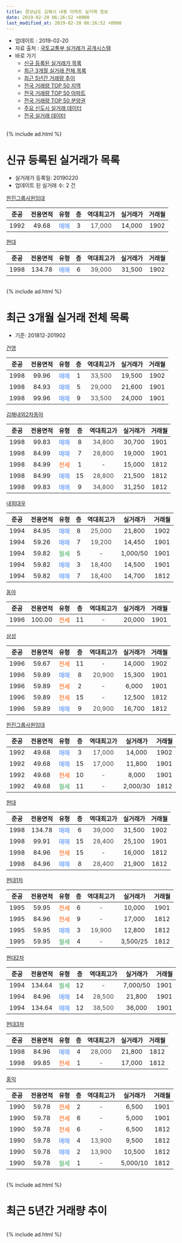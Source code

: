 ```yaml
---
title: 경상남도 김해시 내동 아파트 실거래 정보
date: 2019-02-20 06:26:52 +0900
last_modified_at: 2019-02-20 06:26:52 +0900
---
```


* 업데이트 : 2019-02-20
* 자료 출처 : [국토교통부 실거래가 공개시스템](http://rt.molit.go.kr)
* 바로 가기
    * [신규 등록된 실거래가 목록](#신규-등록된-실거래가-목록)
    * [최근 3개월 실거래 전체 목록](#최근-3개월-실거래-전체-목록)
    * [최근 5년간 거래량 추이](#최근-5년간-거래량-추이)
    * [전국 거래량 TOP 50 지역](https://inasie.github.io/apt-trade-info/최근-3개월-전국에서-가장-거래가-많이-발생한-지역)
    * [전국 거래량 TOP 50 아파트](https://inasie.github.io/apt-trade-info/최근-3개월-전국에서-가장-거래가-많이-발생한-아파트)
    * [전국 거래량 TOP 50 분양권](https://inasie.github.io/apt-trade-info/최근-3개월-전국에서-가장-거래가-많이-발생한-분양권)
    * [주요 신도시 실거래 데이터](https://inasie.github.io/apt-trade-info/주요-신도시)
    * [전국 실거래 데이터](https://inasie.github.io/apt-trade-info/전국)
<br>
{% include ad.html %}
<br>

# 신규 등록된 실거래가 목록
* 실거래가 등록일: 20190220
* 업데이트 된 실거래 수: 2 건


[한진그룹사원임대](https://search.naver.com/search.naver?query=%EA%B2%BD%EC%83%81%EB%82%A8%EB%8F%84+%EA%B9%80%ED%95%B4%EC%8B%9C+%EB%82%B4%EB%8F%99+%ED%95%9C%EC%A7%84%EA%B7%B8%EB%A3%B9%EC%82%AC%EC%9B%90%EC%9E%84%EB%8C%80)

|준공|전용면적|유형|층|역대최고가|실거래가|거래월|
|:---:|:---:|:---:|:---:|:---:|:---:|:---:|
|1992|49.68|<span style="color:#4285f3">매매</span>|3|<span style="color:#444444">17,000</span>|14,000|1902|

[현대](https://search.naver.com/search.naver?query=%EA%B2%BD%EC%83%81%EB%82%A8%EB%8F%84+%EA%B9%80%ED%95%B4%EC%8B%9C+%EB%82%B4%EB%8F%99+%ED%98%84%EB%8C%80)

|준공|전용면적|유형|층|역대최고가|실거래가|거래월|
|:---:|:---:|:---:|:---:|:---:|:---:|:---:|
|1998|134.78|<span style="color:#4285f3">매매</span>|6|<span style="color:#444444">39,000</span>|31,500|1902|


<br>
{% include ad.html %}
<br>

# 최근 3개월 실거래 전체 목록
* 기준: 201812-201902


[건영](https://search.naver.com/search.naver?query=%EA%B2%BD%EC%83%81%EB%82%A8%EB%8F%84+%EA%B9%80%ED%95%B4%EC%8B%9C+%EB%82%B4%EB%8F%99+%EA%B1%B4%EC%98%81)

|준공|전용면적|유형|층|역대최고가|실거래가|거래월|
|:---:|:---:|:---:|:---:|:---:|:---:|:---:|
|1998|99.96|<span style="color:#4285f3">매매</span>|1|<span style="color:#444444">33,500</span>|19,500|1902|
|1998|84.93|<span style="color:#4285f3">매매</span>|5|<span style="color:#444444">29,000</span>|21,600|1901|
|1998|99.96|<span style="color:#4285f3">매매</span>|9|<span style="color:#444444">33,500</span>|24,000|1901|

[김해내외2차동아](https://search.naver.com/search.naver?query=%EA%B2%BD%EC%83%81%EB%82%A8%EB%8F%84+%EA%B9%80%ED%95%B4%EC%8B%9C+%EB%82%B4%EB%8F%99+%EA%B9%80%ED%95%B4%EB%82%B4%EC%99%B82%EC%B0%A8%EB%8F%99%EC%95%84)

|준공|전용면적|유형|층|역대최고가|실거래가|거래월|
|:---:|:---:|:---:|:---:|:---:|:---:|:---:|
|1998|99.83|<span style="color:#4285f3">매매</span>|8|<span style="color:#444444">34,800</span>|30,700|1901|
|1998|84.99|<span style="color:#4285f3">매매</span>|7|<span style="color:#444444">28,800</span>|19,000|1901|
|1998|84.99|<span style="color:#ff5a00">전세</span>|1|<span style="color:#444444">-</span>|15,000|1812|
|1998|84.99|<span style="color:#4285f3">매매</span>|15|<span style="color:#444444">28,800</span>|21,500|1812|
|1998|99.83|<span style="color:#4285f3">매매</span>|9|<span style="color:#444444">34,800</span>|31,250|1812|

[내외대우](https://search.naver.com/search.naver?query=%EA%B2%BD%EC%83%81%EB%82%A8%EB%8F%84+%EA%B9%80%ED%95%B4%EC%8B%9C+%EB%82%B4%EB%8F%99+%EB%82%B4%EC%99%B8%EB%8C%80%EC%9A%B0)

|준공|전용면적|유형|층|역대최고가|실거래가|거래월|
|:---:|:---:|:---:|:---:|:---:|:---:|:---:|
|1994|84.95|<span style="color:#4285f3">매매</span>|8|<span style="color:#444444">25,000</span>|21,800|1902|
|1994|59.26|<span style="color:#4285f3">매매</span>|7|<span style="color:#444444">19,200</span>|14,450|1901|
|1994|59.82|<span style="color:#34a853">월세</span>|5|<span style="color:#444444">-</span>|1,000/50|1901|
|1994|59.82|<span style="color:#4285f3">매매</span>|3|<span style="color:#444444">18,400</span>|14,500|1901|
|1994|59.82|<span style="color:#4285f3">매매</span>|7|<span style="color:#444444">18,400</span>|14,700|1812|

[동아](https://search.naver.com/search.naver?query=%EA%B2%BD%EC%83%81%EB%82%A8%EB%8F%84+%EA%B9%80%ED%95%B4%EC%8B%9C+%EB%82%B4%EB%8F%99+%EB%8F%99%EC%95%84)

|준공|전용면적|유형|층|역대최고가|실거래가|거래월|
|:---:|:---:|:---:|:---:|:---:|:---:|:---:|
|1996|100.00|<span style="color:#ff5a00">전세</span>|11|<span style="color:#444444">-</span>|20,000|1901|

[삼성](https://search.naver.com/search.naver?query=%EA%B2%BD%EC%83%81%EB%82%A8%EB%8F%84+%EA%B9%80%ED%95%B4%EC%8B%9C+%EB%82%B4%EB%8F%99+%EC%82%BC%EC%84%B1)

|준공|전용면적|유형|층|역대최고가|실거래가|거래월|
|:---:|:---:|:---:|:---:|:---:|:---:|:---:|
|1996|59.67|<span style="color:#ff5a00">전세</span>|11|<span style="color:#444444">-</span>|14,000|1902|
|1996|59.89|<span style="color:#4285f3">매매</span>|8|<span style="color:#444444">20,900</span>|15,300|1901|
|1996|59.89|<span style="color:#ff5a00">전세</span>|2|<span style="color:#444444">-</span>|6,000|1901|
|1996|59.89|<span style="color:#ff5a00">전세</span>|15|<span style="color:#444444">-</span>|12,500|1812|
|1996|59.89|<span style="color:#4285f3">매매</span>|9|<span style="color:#444444">20,900</span>|16,700|1812|

[한진그룹사원임대](https://search.naver.com/search.naver?query=%EA%B2%BD%EC%83%81%EB%82%A8%EB%8F%84+%EA%B9%80%ED%95%B4%EC%8B%9C+%EB%82%B4%EB%8F%99+%ED%95%9C%EC%A7%84%EA%B7%B8%EB%A3%B9%EC%82%AC%EC%9B%90%EC%9E%84%EB%8C%80)

|준공|전용면적|유형|층|역대최고가|실거래가|거래월|
|:---:|:---:|:---:|:---:|:---:|:---:|:---:|
|1992|49.68|<span style="color:#4285f3">매매</span>|3|<span style="color:#444444">17,000</span>|14,000|1902|
|1992|49.68|<span style="color:#4285f3">매매</span>|15|<span style="color:#444444">17,000</span>|11,800|1901|
|1992|49.68|<span style="color:#ff5a00">전세</span>|10|<span style="color:#444444">-</span>|8,000|1901|
|1992|49.68|<span style="color:#34a853">월세</span>|11|<span style="color:#444444">-</span>|2,000/30|1812|

[현대](https://search.naver.com/search.naver?query=%EA%B2%BD%EC%83%81%EB%82%A8%EB%8F%84+%EA%B9%80%ED%95%B4%EC%8B%9C+%EB%82%B4%EB%8F%99+%ED%98%84%EB%8C%80)

|준공|전용면적|유형|층|역대최고가|실거래가|거래월|
|:---:|:---:|:---:|:---:|:---:|:---:|:---:|
|1998|134.78|<span style="color:#4285f3">매매</span>|6|<span style="color:#444444">39,000</span>|31,500|1902|
|1998|99.91|<span style="color:#4285f3">매매</span>|15|<span style="color:#444444">28,400</span>|25,100|1901|
|1998|84.96|<span style="color:#ff5a00">전세</span>|15|<span style="color:#444444">-</span>|16,000|1812|
|1998|84.96|<span style="color:#4285f3">매매</span>|8|<span style="color:#444444">28,400</span>|21,900|1812|

[현대1차](https://search.naver.com/search.naver?query=%EA%B2%BD%EC%83%81%EB%82%A8%EB%8F%84+%EA%B9%80%ED%95%B4%EC%8B%9C+%EB%82%B4%EB%8F%99+%ED%98%84%EB%8C%801%EC%B0%A8)

|준공|전용면적|유형|층|역대최고가|실거래가|거래월|
|:---:|:---:|:---:|:---:|:---:|:---:|:---:|
|1995|59.95|<span style="color:#ff5a00">전세</span>|6|<span style="color:#444444">-</span>|10,000|1901|
|1995|84.96|<span style="color:#ff5a00">전세</span>|9|<span style="color:#444444">-</span>|17,000|1812|
|1995|59.95|<span style="color:#4285f3">매매</span>|3|<span style="color:#444444">19,900</span>|12,800|1812|
|1995|59.95|<span style="color:#34a853">월세</span>|4|<span style="color:#444444">-</span>|3,500/25|1812|

[현대2차](https://search.naver.com/search.naver?query=%EA%B2%BD%EC%83%81%EB%82%A8%EB%8F%84+%EA%B9%80%ED%95%B4%EC%8B%9C+%EB%82%B4%EB%8F%99+%ED%98%84%EB%8C%802%EC%B0%A8)

|준공|전용면적|유형|층|역대최고가|실거래가|거래월|
|:---:|:---:|:---:|:---:|:---:|:---:|:---:|
|1994|134.64|<span style="color:#34a853">월세</span>|12|<span style="color:#444444">-</span>|7,000/50|1901|
|1994|84.96|<span style="color:#4285f3">매매</span>|14|<span style="color:#444444">28,500</span>|21,800|1901|
|1994|134.64|<span style="color:#4285f3">매매</span>|12|<span style="color:#444444">38,500</span>|36,000|1901|

[현대3차](https://search.naver.com/search.naver?query=%EA%B2%BD%EC%83%81%EB%82%A8%EB%8F%84+%EA%B9%80%ED%95%B4%EC%8B%9C+%EB%82%B4%EB%8F%99+%ED%98%84%EB%8C%803%EC%B0%A8)

|준공|전용면적|유형|층|역대최고가|실거래가|거래월|
|:---:|:---:|:---:|:---:|:---:|:---:|:---:|
|1998|84.96|<span style="color:#4285f3">매매</span>|4|<span style="color:#444444">28,000</span>|21,800|1812|
|1998|99.85|<span style="color:#ff5a00">전세</span>|1|<span style="color:#444444">-</span>|17,000|1812|

[홍익](https://search.naver.com/search.naver?query=%EA%B2%BD%EC%83%81%EB%82%A8%EB%8F%84+%EA%B9%80%ED%95%B4%EC%8B%9C+%EB%82%B4%EB%8F%99+%ED%99%8D%EC%9D%B5)

|준공|전용면적|유형|층|역대최고가|실거래가|거래월|
|:---:|:---:|:---:|:---:|:---:|:---:|:---:|
|1990|59.78|<span style="color:#ff5a00">전세</span>|2|<span style="color:#444444">-</span>|6,500|1901|
|1990|59.78|<span style="color:#ff5a00">전세</span>|6|<span style="color:#444444">-</span>|5,000|1901|
|1990|59.78|<span style="color:#ff5a00">전세</span>|6|<span style="color:#444444">-</span>|6,500|1812|
|1990|59.78|<span style="color:#4285f3">매매</span>|4|<span style="color:#444444">13,900</span>|9,500|1812|
|1990|59.78|<span style="color:#4285f3">매매</span>|2|<span style="color:#444444">13,900</span>|10,500|1812|
|1990|59.78|<span style="color:#34a853">월세</span>|1|<span style="color:#444444">-</span>|5,000/10|1812|


<br>
{% include ad.html %}
<br>

# 최근 5년간 거래량 추이


<div style="width:100%;">
    <canvas id="deal_progress" height="200"></canvas>
</div>

<script>
new Chart(document.getElementById("deal_progress"), {
    type: 'line',
    data: {
        labels: ['201402','201403','201404','201405','201406','201407','201408','201409','201410','201411','201412','201501','201502','201503','201504','201505','201506','201507','201508','201509','201510','201511','201512','201601','201602','201603','201604','201605','201606','201607','201608','201609','201610','201611','201612','201701','201702','201703','201704','201705','201706','201707','201708','201709','201710','201711','201712','201801','201802','201803','201804','201805','201806','201807','201808','201809','201810','201811','201812','201901','201902'],
        datasets: [{
            label: '매매',
            pointRadius: 1,
            data: [53, 49, 36, 36, 42, 40, 50, 42, 54, 43, 40, 48, 40, 48, 46, 31, 35, 42, 32, 37, 44, 28, 27, 12, 17, 36, 30, 24, 21, 22, 35, 28, 41, 18, 29, 11, 15, 20, 48, 28, 27, 22, 26, 14, 9, 10, 13, 11, 12, 19, 10, 11, 4, 7, 7, 6, 13, 16, 9, 11, 4],
            borderColor: "rgba(255, 201, 14, 1)",
            backgroundColor: "rgba(255, 201, 14, 0.5)",
            fill: false,
            lineTension: 0
        },{
            label: '전월세',
            pointRadius: 1,
            data: [22, 24, 19, 17, 18, 16, 11, 14, 21, 18, 9, 15, 19, 21, 15, 19, 17, 17, 11, 9, 18, 13, 23, 9, 17, 25, 16, 12, 11, 13, 10, 16, 17, 22, 10, 15, 19, 22, 18, 18, 25, 15, 17, 16, 18, 8, 15, 14, 15, 13, 21, 9, 8, 9, 15, 16, 14, 14, 9, 8, 1],
            borderColor: "rgba(0, 141, 185, 1)",
            backgroundColor: "rgba(0, 141, 185, 0.5)",
            fill: false,
            lineTension: 0
        }
        ]
    },
    options: {
        responsive: true,
        title: {
            display: false
        },
        tooltips: {
            mode: 'index',
            intersect: false
        },
        hover: {
            mode: 'nearest',
            intersect: true
        },
        scales: {
            xAxes: [{
                display: true,
                scaleLabel: {
                    display: true,
                    labelString: '년/월'
                }
            }],
            yAxes: [{
                display: true,
                ticks: {
                    suggestedMin: 0,
                },
                scaleLabel: {
                    display: true,
                    labelString: '실거래 수'
                }
            }]
        }
    }
});

</script>


<br>
{% include ad.html %}
<br>

